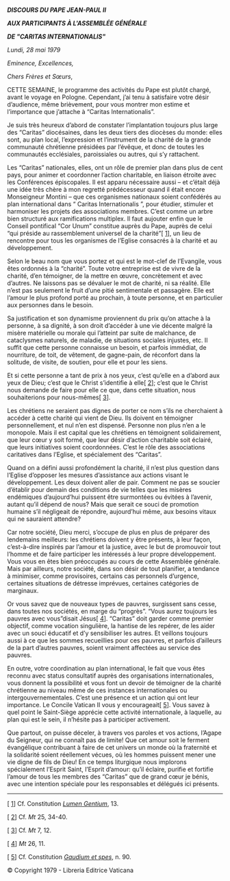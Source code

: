 ***DISCOURS DU PAPE JEAN-PAUL II***

***AUX PARTICIPANTS À L'ASSEMBLÉE GÉNÉRALE***

***DE "CARITAS INTERNATIONALIS"***

*Lundi, 28 mai 1979*

*Eminence, Excellences,*

*Chers Frères et Sœurs*,

CETTE SEMAINE, le programme des activités du Pape est plutôt chargé, avant le voyage en Pologne. Cependant, j’ai tenu à satisfaire votre désir d’audience, même brièvement, pour vous montrer mon estime et l’importance que j’attache à “Caritas Internationalis”.

Je suis très heureux d’abord de constater l’implantation toujours plus large des “Caritas” diocésaines, dans les deux tiers des diocèses du monde: elles sont, au plan local, l’expression et l’instrument de la charité de la grande communauté chrétienne présidées par l’évêque, et donc de toutes les communautés ecclésiales, paroissiales ou autres, qui s’y rattachent.

Les “Caritas” nationales, elles, ont un rôle de premier plan dans plus de cent pays, pour animer et coordonner l’action charitable, en liaison étroite avec les Conférences épiscopales. Il est apparu nécessaire aussi – et c’était déjà une idée très chère à mon regretté prédécesseur quand il était encore Monseigneur Montini – que ces organismes nationaux soient confédérés au plan international dans “ Caritas Internationalis ”, pour étudier, stimuler et harmoniser les projets des associations membres. C’est comme un arbre bien structuré aux ramifications multiplex. Il faut aujouter enfin que le Conseil pontifical “Cor Unum” constitue auprès du Pape, auprès de celui “qui préside au rassemblement universel de la charité”\[ [1](#_ftn1 "")\], un lieu de rencontre pour tous les organismes de l’Eglise consacrés à la charité et au développement.

Selon le beau nom que vous portez et qui est le mot-clef de l’Evangile, vous êtes ordonnés à la “charité”. Toute votre entreprise est de vivre de la charité, d’en témoigner, de la mettre en œuvre, concrètement et avec d’autres. Ne laissons pas se dévaluer le mot de charité, ni sa réalité. Elle n’est pas seulement le fruit d’une pitié sentimentale et passagère. Elle est l’amour le plus profond porté au prochain, à toute personne, et en particulier aux personnes dans le besoin.

Sa justification et son dynamisme proviennent du prix qu’on attache à la personne, à sa dignité, à son droit d’accéder à une vie décente malgré la misère matérielle ou morale qui l’atteint par suite de malchance, de cataclysmes naturels, de maladie, de situations sociales injustes, etc. Il suffit que cette personne connaisse un besoin, et parfois immédiat, de nourriture, de toit, de vêtement, de gagne-pain, de réconfort dans la solitude, de visite, de soutien, pour elle et pour les siens.

Et si cette personne a tant de prix à nos yeux, c’est qu’elle en a d’abord aux yeux de Dieu; c’est que le Christ s’identifie à elle\[ [2](#_ftn2 "")\]; c’est que le Christ nous demande de faire pour elle ce que, dans cette situation, nous souhaiterions pour nous-mêmes\[ [3](#_ftn3 "")\].

Les chrétiens ne seraient pas dignes de porter ce nom s’ils ne cherchaient à accéder à cette charité qui vient de Dieu. Ils doivent en témoigner personnellement, et nul n’en est dispensé. Personne non plus n’en a le monopole. Mais il est capital que les chrétiens en témoignent solidairement, que leur cœur y soit formé, que leur désir d’action charitable soit éclairé, que leurs initiatives soient coordonnées. C’est le rôle des associations caritatives dans l’Eglise, et spécialement des “Caritas”.

Quand on a défini aussi profondément la charité, il n’est plus question dans l’Eglise d’opposer les mesures d’assistance aux actions visant le développement. Les deux doivent aller de pair. Comment ne pas se soucier d’établir pour demain des conditions de vie telles que les misères endémiques d’aujourd’hui puissent être surmontées ou évitées à l’avenir, autant qu’il dépend de nous? Mais que serait ce souci de promotion humaine s’il négligeait de répondre, aujourd’hui même, aux besoins vitaux qui ne sauraient attendre?

Car notre société, Dieu merci, s’occupe de plus en plus de préparer des lendemains meilleurs: les chrétiens doivent y être présents, à leur façon, c’est-à-dire inspirés par l’amour et la justice, avec le but de promouvoir tout l’homme et de faire participer les intéressés à leur propre développement. Vous vous en êtes bien préoccupés au cours de cette Assemblée générale. Mais par ailleurs, notre société, dans son désir de tout planifier, a tendance à minimiser, comme provisoires, certains cas personnels d’urgence, certaines situations de détresse imprévues, certaines catégories de marginaux.

Or vous savez que de nouveaux types de pauvres, surgissent sans cesse, dans toutes nos sociétés, en marge du “progrès”. “Vous aurez toujours les pauvres avec vous”disait Jésus\[ [4](#_ftn4 "")\]. “Caritas” doit garder comme premier objectif, comme vocation singulière, la hantise de les repérer, de les aider avec un souci éducatif et d’y sensibiliser les autres. Et veillons toujours aussi à ce que les sommes recueillies pour ces pauvres, et parfois d’ailleurs de la part d’autres pauvres, soient vraiment affectées au service des pauvres.

En outre, votre coordination au plan international, le fait que vous êtes reconnu avec status consultatif auprès des organisations internationales, vous donnent la possibilité et vous font un devoir de témoigner de la charité chrétienne au niveau même de ces instances internationales ou intergouvernementales. C’est une présence et un action qui ont leur importance. Le Concile Vatican II vous y encourageait\[ [5](#_ftn5 "")\]. Vous savez à quel point le Saint-Siège apprécie cette activité internationale, à laquelle, au plan qui est le sein, il n’hésite pas à participer activement.

Que partout, on puisse déceler, à travers vos paroles et vos actions, l’Agape du Seigneur, qui ne connaît pas de limite! Que cet amour soit le ferment évangélique contribuant à faire de cet univers un monde où la fraternité et la solidarité soient réellement vécues, où les hommes puissent mener une vie digne de fils de Dieu! En ce temps liturgique nous implorons spécialement l’Esprit Saint, l’Esprit d’amour: qu’il éclaire, purifie et fortifie l’amour de tous les membres des “Caritas” que de grand cœur je bénis, avec une intention spéciale pour les responsables et délégués ici présents.

* * *

\[ [1](#_ftnref1 "")\] Cf. Constitution *[Lumen Gentium](http://www.vatican.va/archive/hist_councils/ii_vatican_council/documents/vat-ii_const_19641121_lumen-gentium_en.html)*, 13\.

\[ [2](#_ftnref2 "")\] Cf. *Mt* 25, 34-40.

\[ [3](#_ftnref3 "")\] Cf. *Mt* 7, 12.

\[ [4](#_ftnref4 "")\] *Mt* 26, 11.

\[ [5](#_ftnref5 "")\] Cf. Constitution [*Gaudium et spes*](http://www.vatican.va/archive/hist_councils/ii_vatican_council/documents/vat-ii_const_19651207_gaudium-et-spes_fr.html), n. 90.

© Copyright 1979 - Libreria Editrice Vaticana